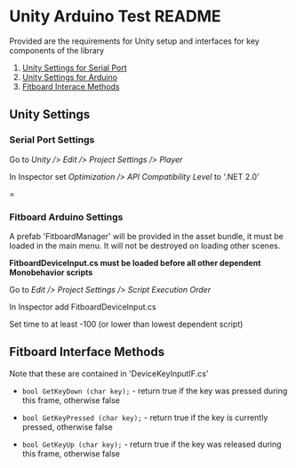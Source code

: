# Unity Arduino Test README

Provided are the requirements for Unity setup and interfaces for key components of the library

1. [Unity Settings for Serial Port](#serial-port-settings)
2. [Unity Settings for Arduino](#fitboard-arduino-settings)
3. [Fitboard Interace Methods](#fitboard-interface-methods)

## Unity Settings

### Serial Port Settings

Go to *Unity /> Edit /> Project Settings /> Player*

In Inspector set *Optimization /> API Compatibility Level* to '.NET 2.0'

=

### Fitboard Arduino Settings

A prefab 'FitboardManager' will be provided in the asset bundle, it must be loaded in the main menu. It will not be destroyed on loading other scenes.

**FitboardDeviceInput.cs must be loaded before all other dependent Monobehavior scripts**

Go to *Edit /> Project Settings /> Script Execution Order*

In Inspector add FitboardDeviceInput.cs

Set time to at least -100 (or lower than lowest dependent script)

## Fitboard Interface Methods

Note that these are contained in 'DeviceKeyInputIF.cs' 

* `bool GetKeyDown (char key);` - return true if the key was pressed during this frame, otherwise false

* `bool GetKeyPressed (char key);` - return true if the key is currently pressed, otherwise false

* `bool GetKeyUp (char key);` - return true if the key was released during this frame, otherwise false
